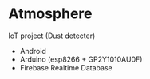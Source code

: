 # Atmosphere
 
IoT project (Dust detecter)
- Android
- Arduino (esp8266 + GP2Y1010AU0F)
- Firebase Realtime Database
